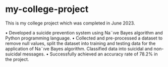 # my-college-project
This is my college project which was completed in June 2023.

• Developed a suicide prevention system using Na¨ıve Bayes algorithm and Python programming language.
• Collected and pre-processed a dataset to remove null values, split the dataset into training and testing data for the
application of Na¨ıve Bayes algorithm. Classified data into suicidal and non-suicidal messages.
• Successfully achieved an accuracy rate of 78.2% in the project.
